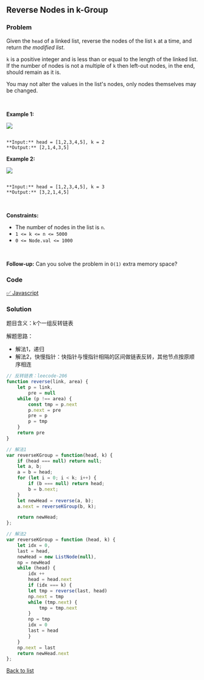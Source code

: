 Reverse Nodes in k-Group
---
### Problem
Given the `head` of a linked list, reverse the nodes of the list `k` at a time, and return *the modified list*.


`k` is a positive integer and is less than or equal to the length of the linked list. If the number of nodes is not a multiple of `k` then left-out nodes, in the end, should remain as it is.


You may not alter the values in the list's nodes, only nodes themselves may be changed.


 


**Example 1:**


![](https://assets.leetcode.com/uploads/2020/10/03/reverse_ex1.jpg)

```

**Input:** head = [1,2,3,4,5], k = 2
**Output:** [2,1,4,3,5]

```

**Example 2:**


![](https://assets.leetcode.com/uploads/2020/10/03/reverse_ex2.jpg)

```

**Input:** head = [1,2,3,4,5], k = 3
**Output:** [3,2,1,4,5]

```

 


**Constraints:**


* The number of nodes in the list is `n`.
* `1 <= k <= n <= 5000`
* `0 <= Node.val <= 1000`


 


**Follow-up:** Can you solve the problem in `O(1)` extra memory space?


### Code
[✅ Javascript](./solution.js)
### Solution
题目含义：k个一组反转链表

解题思路：
- 解法1，递归
- 解法2，快慢指针：快指针与慢指针相隔的区间做链表反转，其他节点按原顺序相连

```javascript
// 反转链表：leecode-206
function reverse(link, area) {
    let p = link,
        pre = null
    while (p !== area) {
        const tmp = p.next
        p.next = pre
        pre = p
        p = tmp
    }
    return pre
}

// 解法1
var reverseKGroup = function(head, k) {
    if (head === null) return null;
    let a, b;
    a = b = head;
    for (let i = 0; i < k; i++) {
        if (b === null) return head;
        b = b.next;
    }
    let newHead = reverse(a, b);
    a.next = reverseKGroup(b, k);

    return newHead;
};

// 解法2
var reverseKGroup = function (head, k) {
    let idx = 0,
    last = head,
    newHead = new ListNode(null),
    np = newHead
    while (head) {
        idx ++
        head = head.next
        if (idx === k) {
        let tmp = reverse(last, head)
        np.next = tmp
        while (tmp.next) {
            tmp = tmp.next
        }
        np = tmp
        idx = 0
        last = head
        }
    }
    np.next = last
    return newHead.next
};

```

[Back to list](../README.md)